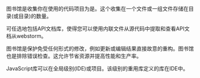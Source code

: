 图书馆是收集你在使用的代码项目为是。这个收集在一个文件或一组文件存储在目录(或目录)的数量。

可任选地包括API文档库，使得您可以使用内联文件从源代码中提取和查看API文档从webstorm。

图书馆是保护免受任何形式的修改，例如更新或编辑结果直接故意的重构。图书馆也是排除错误检查。这允许节省资源并提高性能和生产率。

JavaScript库可以在全局级别(IDE)或项目。该级别的重用库定义的库在IDE中。